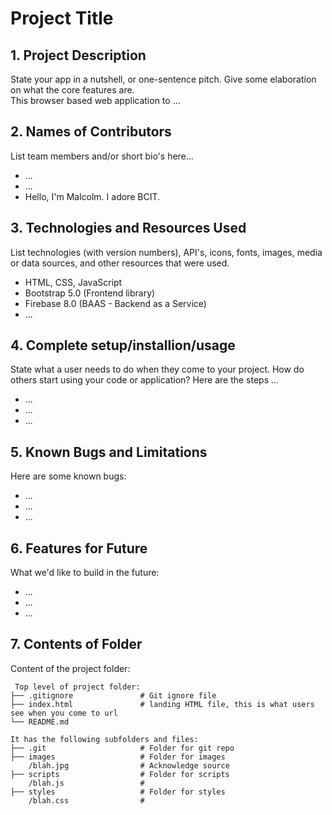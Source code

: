 # Project Title

## 1. Project Description

State your app in a nutshell, or one-sentence pitch. Give some elaboration on what the core features are.  
This browser based web application to ...

## 2. Names of Contributors

List team members and/or short bio's here...

-  ...
-  ...
-  Hello, I'm Malcolm. I adore BCIT.

## 3. Technologies and Resources Used

List technologies (with version numbers), API's, icons, fonts, images, media or data sources, and other resources that were used.

-  HTML, CSS, JavaScript
-  Bootstrap 5.0 (Frontend library)
-  Firebase 8.0 (BAAS - Backend as a Service)
-  ...

## 4. Complete setup/installion/usage

State what a user needs to do when they come to your project. How do others start using your code or application?
Here are the steps ...

-  ...
-  ...
-  ...

## 5. Known Bugs and Limitations

Here are some known bugs:

-  ...
-  ...
-  ...

## 6. Features for Future

What we'd like to build in the future:

-  ...
-  ...
-  ...

## 7. Contents of Folder

Content of the project folder:

```
 Top level of project folder:
├── .gitignore               # Git ignore file
├── index.html               # landing HTML file, this is what users see when you come to url
└── README.md

It has the following subfolders and files:
├── .git                     # Folder for git repo
├── images                   # Folder for images
    /blah.jpg                # Acknowledge source
├── scripts                  # Folder for scripts
    /blah.js                 #
├── styles                   # Folder for styles
    /blah.css                #



```
